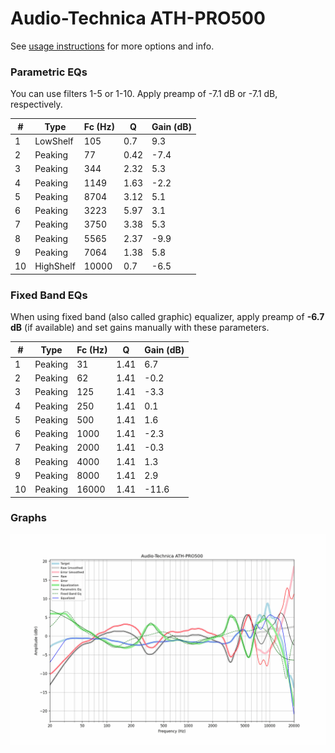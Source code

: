 # Audio-Technica ATH-PRO500
See [usage instructions](https://github.com/jaakkopasanen/AutoEq#usage) for more options and info.

### Parametric EQs
You can use filters 1-5 or 1-10. Apply preamp of -7.1 dB or -7.1 dB, respectively.

|   # | Type      |   Fc (Hz) |    Q |   Gain (dB) |
|-----|-----------|-----------|------|-------------|
|   1 | LowShelf  |       105 | 0.7  |         9.3 |
|   2 | Peaking   |        77 | 0.42 |        -7.4 |
|   3 | Peaking   |       344 | 2.32 |         5.3 |
|   4 | Peaking   |      1149 | 1.63 |        -2.2 |
|   5 | Peaking   |      8704 | 3.12 |         5.1 |
|   6 | Peaking   |      3223 | 5.97 |         3.1 |
|   7 | Peaking   |      3750 | 3.38 |         5.3 |
|   8 | Peaking   |      5565 | 2.37 |        -9.9 |
|   9 | Peaking   |      7064 | 1.38 |         5.8 |
|  10 | HighShelf |     10000 | 0.7  |        -6.5 |

### Fixed Band EQs
When using fixed band (also called graphic) equalizer, apply preamp of **-6.7 dB** (if available) and set gains manually with these parameters.

|   # | Type    |   Fc (Hz) |    Q |   Gain (dB) |
|-----|---------|-----------|------|-------------|
|   1 | Peaking |        31 | 1.41 |         6.7 |
|   2 | Peaking |        62 | 1.41 |        -0.2 |
|   3 | Peaking |       125 | 1.41 |        -3.3 |
|   4 | Peaking |       250 | 1.41 |         0.1 |
|   5 | Peaking |       500 | 1.41 |         1.6 |
|   6 | Peaking |      1000 | 1.41 |        -2.3 |
|   7 | Peaking |      2000 | 1.41 |        -0.3 |
|   8 | Peaking |      4000 | 1.41 |         1.3 |
|   9 | Peaking |      8000 | 1.41 |         2.9 |
|  10 | Peaking |     16000 | 1.41 |       -11.6 |

### Graphs
![](./Audio-Technica%20ATH-PRO500.png)
